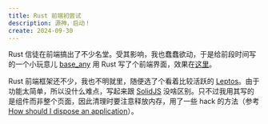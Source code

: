 ```yaml
---
title: Rust 前端初尝试
description: 源神，启动！
create: 2024-09-30
---
```


Rust 信徒在前端搞出了不少名堂。受其影响，我也蠢蠢欲动，于是给前段时间写的一个小玩意儿 [base_any](https://lib.rs/crates/base_any) 用 Rust 写了个前端界面，效果在[这里](https://zeng-y-l.github.io/project/baseany.html)。

Rust 前端框架还不少，我也不明就里，随便选了个看着比较活跃的 [Leptos](https://lib.rs/crates/Leptos)。由于功能太简单，所以没什么难点，写起来跟 [SolidJS](https://www.solidjs.com/) 没啥区别。只不过我用其写的是组件而非整个页面，因此清理时要注意释放内存，用了一些 hack 的方法（参考 [How should I dispose an application](https://github.com/leptos-rs/leptos/discussions/1560)）。
